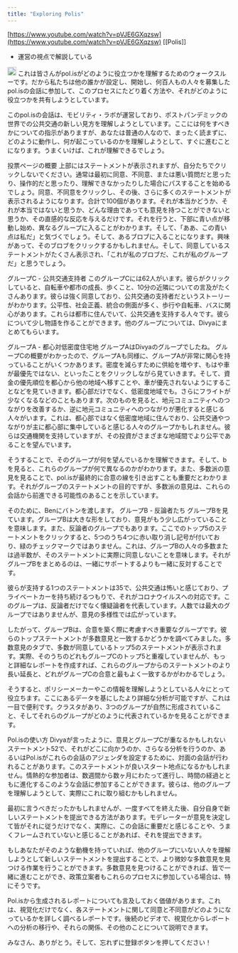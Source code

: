 ```yaml
---
title: "Exploring Polis"
---
```


[https://www.youtube.com/watch?v=pVJE6GXqzsw](https://www.youtube.com/watch?v=pVJE6GXqzsw)
[[Polis]]
- 運営の視点で解説している

<img src='https://scrapbox.io/api/pages/nishio/GPT-4/icon' alt='GPT-4.icon' height="19.5"/>
これは皆さんがpol.isがどのように役立つかを理解するためのウォークスルーです。だから私たちは他の誰かが設定し、開始し、何百人もの人々を募集したpol.isの会話に参加して、このプロセスにたどり着く方法や、それがどのように役立つかを共有しようとしています。

このpol.isの会話は、モビリティ・ラボが運営しており、ポストパンデミックの世界での公共交通の新しい見方を理解しようとしています。ここには何をすべきかについての指示がありますが、あなたは普通の人なので、まったく読まずに、どのように動作し、何が起こっているのかを理解しようとして、すぐに進むことになります。うまくいけば、これが理解できるでしょう。

投票ページの概要
上部にはステートメントが表示されますが、自分たちでクリックしないでください。通常は最初に同意、不同意、または悪い質問だと思ったり、操作的だと思ったり、理解できなかったりした場合にパスすることを始めるでしょう。同意、不同意をクリックし、その後、さらに多くのステートメントが表示されるようになります。合計で100個があります。それが本当かどうか、それが本当ではないと思うか、どんな理由であっても意見を持つことができないと思うか、その直感的な反応を与えるだけです。それを行うと、下部に青い点が移動し始め、異なるグループに入ることがわかります。そして、「ああ、この青い点は私だ」と気づくでしょう。そして、あるブロブに入ることになります。興味があって、そのブロブをクリックするかもしれません。そして、同意しているステートメントがたくさん表示され、「これが私のブロブだ、これが私のグループだ」と思うでしょう。

グループC - 公共交通支持者
このグループCには62人がいます。彼らがクリックしていると、自転車や都市の成長、歩くこと、10分の近隣についての言及がたくさんあります。彼らは強く同意しており、公共交通の支持者だというストーリーがわかります。公平性、社会正義、統合の側面が多く、歩行や自転車、バスに関心があります。これらは都市に住んでいて、公共交通を支持する人々です。彼らについて少し物語を作ることができます。他のグループについては、Divyaにまとめてもらいます。

グループA - 都心対低密度住宅地
グループAはDivyaのグループでしたね。
グループCの概要がわかったので、グループAも同様に、グループAが非常に関心を持っていることがいくつかあります。密度を減らすために供給を増やす、もはや車が最優先ではない、といったことをクリックしながら見ていきます。そして、資金の優先順位を都心から他の地域へ移すことや、車が優先されないようにすることなどを見ていきます。都心部だけでなく、低密度地域でも。さらにフライトが少なくなるなどのこともあります。次のものを見ると、地元コミュニティへのつながりを改善するか、逆に地元コミュニティへのつながりが悪化すると感じる人々がいます。これは、都心部ではなく低密度地域に住んでおり、公共交通やつながりが主に都心部に集中していると感じる人々のグループかもしれません。彼らは交通機関を支持していますが、その投資がさまざまな地域間でより公平であることを望んでいます。

そうすることで、そのグループが何を望んでいるかを理解できます。そして、bを見ると、これらのグループが何で異なるのかがわかります。また、多数派の意見を見ることで、pol.isが最終的に合意の線を引き出すことも重要だとわかります。それがグループのステートメントの目的ですが、多数派の意見は、これらの会話から前進できる可能性のあることを示しています。

そのために、Benにバトンを渡します。
グループB - 反論者たち
グループBを見ています。グループBは大きな形をしており、意見がもう少し広がっていることを意味します。また、反論者のグループでもあります。ここでのトップ5のステートメントをクリックすると、5つのうち4つに赤い取り消し記号が付いており、緑のチェックマークではありません。これは、グループBの人々の多数または過半数が、そのステートメントに実際に同意しないことを意味します。それがグループBをまとめるのは、一緒にサポートするよりも一緒に反対することです。

彼らが支持する1つのステートメントは35で、公共交通は怖いと感じており、プライベートカーを持ち続けるつもりで、それがコロナウイルスへの対応です。このグループは、反論者だけでなく懐疑論者を代表しています。人数では最大のグループではありませんが、意見の多様性では広がっています。

したがって、グループBは、合意を築く際に考慮すべき重要なグループです。彼らのトップステートメントが多数意見と一致するかどうかを調べてみました。多数意見のタブで、多数が同意しているトップ5のステートメントが表示されます。実際、そのうちのどれもグループCのトップ5と重複していませんが、もっと詳細なレポートを作成すれば、これらのグループからのステートメントのより長い延長と、どれがグループCの合意と最もよく一致するかがわかるでしょう。

そうすると、ポリシーメーカーやこの情報を理解しようとしている人々にとって役立ちます。ここにあるデータを基にしたより詳細な分析が可能ですが、これは一目で便利です。クラスタがあり、3つのグループが自然に形成されていること、そしてそれらのグループがどのように代表されているかを見ることができます。

Pol.isの使い方
Divyaが言ったように、意見とグループCが重なるかもしれないステートメント52で、それがどこに向かうのか、さらなる分析を行うのか、あるいはPol.isがこれらの会話のアジェンダを設定するために、対面の会話が行われることがあります。このステートメントが良いスタート地点になるかもしれません。情熱的な参加者は、数週間から数ヶ月にわたって進行し、時間の経過とともに進化するこのような会話に参加することができます。彼らは、他のグループを理解しようとして、実際にこれに取り組むかもしれません。

最初に言うべきだったかもしれませんが、一度すべてを終えた後、自分自身で新しいステートメントを提出できる方法があります。モデレーターが意見を決定して皆がそれに従うだけでなく、実際に、この会話に重要だと感じることや、うまくフレームされていないと感じることがあれば、それを提出できます。

もしあなたがそのような動機を持っていれば、他のグループにいない人々を理解しようとして新しいステートメントを提出することで、より微妙な多数意見を見つける作業を行うことができます。多数意見を見つけることができれば、皆で一緒に進むことができ、政策立案者もこれらのプロセスに参加している場合は、特にそうです。

Pol.isから生成されるレポートについても言及しておく価値があります。これは、視覚化だけでなく、各ステートメントに関して同意と不同意がどのようになっているかを詳しく調べるレポートです。後続のビデオで、視覚化からレポートへの分析の移行や、それらの関係、その他のことについて説明できます。

みなさん、ありがとう。そして、忘れずに登録ボタンを押してください！
